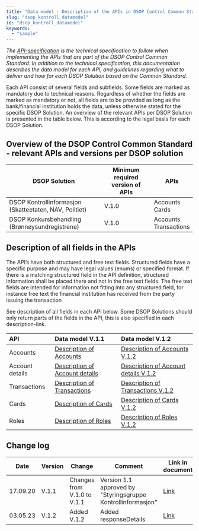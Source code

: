 ```yaml
---
title: "Data model - Description of the APIs in DSOP Control Common Standard"
slug: "dsop_kontroll_datamodel"
id: "dsop_kontroll_datamodel"
keywords:
  - "sample"
---
```


*The [API-specification](/dsop_kontroll_api_specification) is the technical specification to follow when implementing the APIs that are part of the DSOP Control Common Standard. In addition to the technical specification, this documentation describes the data model for each API, and guidelines regarding what to deliver and how for each DSOP Solution based on the Common Standard.*

Each API consist of several fields and subfields. Some fields are marked as mandatory due to technical reasons. Regardless of whether the fields are marked as mandatory or not, all fields are to be provided as long as the bank/financial institution holds the data, unless otherwise stated for the specific DSOP Solution. An overview of the relevant APIs per DSOP Solution is presented in the table below. This is according to the legal basis for each DSOP Solution.

## Overview of the DSOP Control Common Standard - relevant APIs and versions per DSOP solution

| DSOP Solution                                          | Minimum required version of APIs | APIs                                                          |
|--------------------------------------------------------|----------------------------------|---------------------------------------------------------------|
| DSOP Kontrollinformasjon (Skatteetaten, NAV, Politiet) | V.1.0                            | Accounts<br >Cards |
| DSOP Konkursbehandling (Brønnøysundregistrene)         | V.1.0                            | Accounts<br >Transactions                   |



## Description of all fields in the APIs
The API’s have both structured and free text fields. Structured fields have a specific purpose and may have legal values (enums) or specified format. If there is a matching structured field in the API definition, structured information shall be placed there and not in the free text fields. The free text fields are intended for information not fitting into any structured field, for instance free text the financial institution has received from the party issuing the transaction

See description of all fields in each API below. Some DSOP Solutions should only return parts of the fields in the API, this is also specified in each description-link.

| API             | Data model V.1.1                                                                                                      | Data model V.1.2                                                                                                                 |
|:----------------|:----------------------------------------------------------------------------------------------------------------------|:---------------------------------------------------------------------------------------------------------------------------------|
| Accounts        | [Description of Accounts](/dsop_kontroll_apiaccountlist)           | [Description of Accounts V.1.2](/dsop_kontroll_apiaccountlist_v1_2)           |
| Account details | [Description of Account details](/dsop_kontroll_apiaccountdetails) | [Description of Account details V.1.2](/dsop_kontroll_apiaccountdetails_v1_2) |
| Transactions    | [Description of Transactions](/dsop_kontroll_apitransactions)      | [Description of Transactions V.1.2](/dsop_kontroll_apitransactions_v1_2)      |
| Cards           | [Description of Cards](/dsop_kontroll_apicards)                    | [Description of Cards V.1.2](/dsop_kontroll_apicards_v1_2)                    |
| Roles           | [Description of Roles](/dsop_kontroll_apiroles)                    | [Description of Roles V.1.2](/dsop_kontroll_apiroles_v1_2)                    |



## Change log

| Date     | Version | Change                      | Comment                                                      | Link in document                                                                             |
|----------|---------|-----------------------------|--------------------------------------------------------------|----------------------------------------------------------------------------------------------|
| 17.09.20 | V.1.1   | Changes from V.1.0 to V.1.1 | Version 1.1 approved by "Styringsgruppe Kontrollinformasjon" | [Link](/dsop_kontroll_changelogdatamodel) |
| 03.05.23 | V.1.2   | Added V.1.2                 | Added responseDetails                                        | [Link](/dsop_kontroll_changelogdatamodel) |